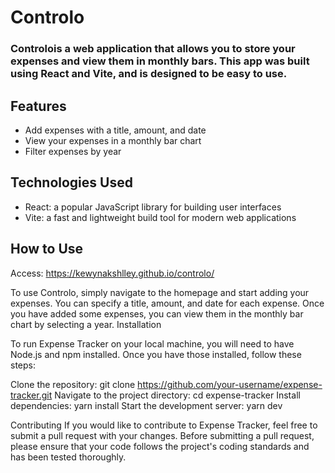 # Controlo

### Controlois a web application that allows you to store your expenses and view them in monthly bars. This app was built using React and Vite, and is designed to be easy to use.

## Features
* Add expenses with a title, amount, and date
* View your expenses in a monthly bar chart
* Filter expenses by year

## Technologies Used
* React: a popular JavaScript library for building user interfaces
* Vite: a fast and lightweight build tool for modern web applications

## How to Use

Access: https://kewynakshlley.github.io/controlo/

To use Controlo, simply navigate to the homepage and start adding your expenses. You can specify a title, amount, and date for each expense. Once you have added some expenses, you can view them in the monthly bar chart by selecting a year.
Installation

To run Expense Tracker on your local machine, you will need to have Node.js and npm installed. Once you have those installed, follow these steps:

Clone the repository: git clone https://github.com/your-username/expense-tracker.git
Navigate to the project directory: cd expense-tracker
Install dependencies: yarn install
Start the development server: yarn dev

Contributing
If you would like to contribute to Expense Tracker, feel free to submit a pull request with your changes. Before submitting a pull request, please ensure that your code follows the project's coding standards and has been tested thoroughly.
